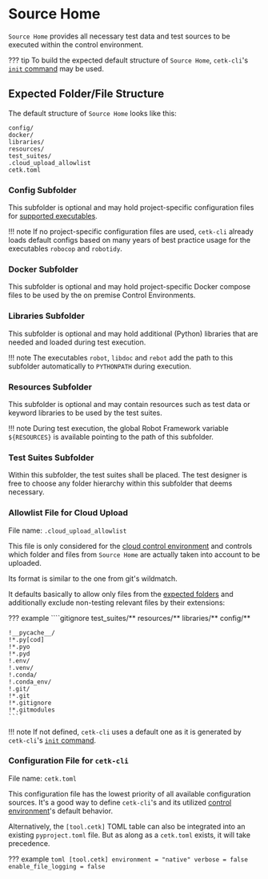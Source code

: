 # Source Home

`Source Home` provides all necessary test data and test sources to be executed within the control environment. 

??? tip
    To build the expected default structure of `Source Home`, `cetk-cli`'s [`init` command](../cli/init.md) may be used.

## Expected Folder/File Structure

The default structure of `Source Home` looks like this:

````shell
config/
docker/
libraries/
resources/
test_suites/
.cloud_upload_allowlist
cetk.toml
````

### Config Subfolder
This subfolder is optional and may hold project-specific configuration files for [supported executables](../control_env/index.md#supported-executables).

!!! note
    If no project-specific configuration files are used,
    `cetk-cli` already loads default configs based on many years of best practice usage for the executables `robocop`
    and `robotidy`. 

### Docker Subfolder
This subfolder is optional and may hold project-specific Docker compose files to be used by the on premise Control
Environments. 

### Libraries Subfolder
This subfolder is optional and may hold additional (Python) libraries that are needed and loaded during test execution.

!!! note
    The executables `robot`, `libdoc` and `rebot` add the path to this subfolder automatically to `PYTHONPATH` during execution. 

### Resources Subfolder
This subfolder is optional and may contain resources such as test data or keyword libraries to be used by the test suites.

!!! note
    During test execution, the global Robot Framework variable `${RESOURCES}` is available pointing to the path of this subfolder.

### Test Suites Subfolder
Within this subfolder, the test suites shall be placed. The test designer is free to choose any folder hierarchy within
this subfolder that deems necessary.

### Allowlist File for Cloud Upload
File name: `.cloud_upload_allowlist`

This file is only considered for the [cloud control environment](../control_env/cloud.md) and controls which folder and files from `Source Home` are
actually taken into account to be uploaded.

Its format is similar to the one from git's wildmatch.

It defaults basically to allow only files from the [expected folders](#expected-folderfile-structure) and additionally
exclude non-testing relevant files by their extensions:

??? example
    ````gitignore
    test_suites/**
    resources/**
    libraries/**
    config/**

    !__pycache__/
    !*.py[cod]
    !*.pyo
    !*.pyd
    !.env/
    !.venv/
    !.conda/
    !.conda_env/
    !.git/
    !*.git
    !*.gitignore
    !*.gitmodules
    ````

!!! note
    If not defined, `cetk-cli` uses a default one as it is generated by `cetk-cli`'s [`init` command](../cli/init.md).

### Configuration File for `cetk-cli`
File name: `cetk.toml`

This configuration file has the lowest priority of all available configuration sources. It's a good way to define `cetk-cli`'s
and its utilized [control environment](../control_env/index.md)'s default behavior.

Alternatively, the `[tool.cetk]` TOML table can also be integrated into an existing `pyproject.toml` file. But as along as
a `cetk.toml` exists, it will take precedence.

??? example
    ````toml
    [tool.cetk]
    environment = "native"
    verbose = false
    enable_file_logging = false
    ````